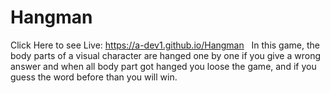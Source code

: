 # Hangman
Click Here to see Live: https://a-dev1.github.io/Hangman &nbsp;
In this game, the body parts of a visual character are hanged one by one if you give a wrong answer and when all body part got hanged you loose the game, and if you guess the word before than you will win. 
